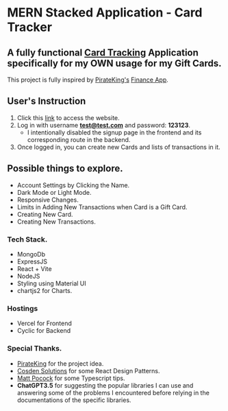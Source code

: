 # MERN Stacked Application - Card Tracker

## A fully functional [Card Tracking](https://card-tracker-seven.vercel.app/) Application specifically for my **OWN** usage for my Gift Cards.

This project is fully inspired by [PirateKing's](https://www.youtube.com/@PIRATEKINGDOM) [Finance App](https://www.piratekingdom.com/projects/personal-finance-app-frontend).

## User's Instruction

1. Click this [link](https://card-tracker-seven.vercel.app/) to access the website.
2. Log in with username **test@test.com** and password: **123123**.
   - I intentionally disabled the signup page in the frontend and its corresponding route in the backend.
3. Once logged in, you can create new Cards and lists of transactions in it.

## Possible things to explore.

- Account Settings by Clicking the Name.
- Dark Mode or Light Mode.
- Responsive Changes.
- Limits in Adding New Transactions when Card is a Gift Card.
- Creating New Card.
- Creating New Transactions.

### Tech Stack.

- MongoDb
- ExpressJS
- React + Vite
- NodeJS
- Styling using Material UI
- chartjs2 for Charts.

### Hostings

- Vercel for Frontend
- Cyclic for Backend

### Special Thanks.

- [PirateKing](https://www.youtube.com/@PIRATEKINGDOM) for the project idea.
- [Cosden Solutions](https://www.youtube.com/@cosdensolutions) for some React Design Patterns.
- [Matt Pocock](https://www.youtube.com/@mattpocockuk) for some Typescript tips.
- **ChatGPT3.5** for suggesting the popular libraries I can use and answering some of the problems I encountered before relying in the documentations of the specific libraries.
